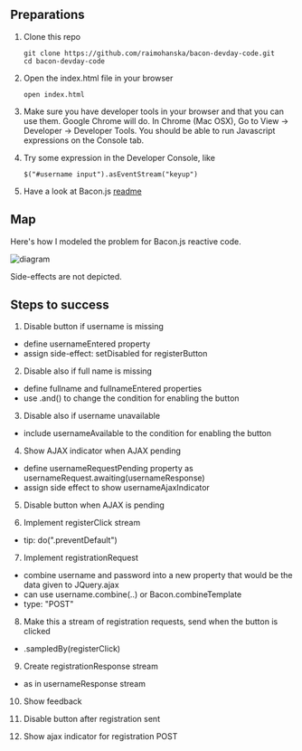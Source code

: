 ## Preparations

1. Clone this repo

    ~~~
    git clone https://github.com/raimohanska/bacon-devday-code.git
    cd bacon-devday-code
    ~~~

2. Open the index.html file in your browser

    ~~~
    open index.html
    ~~~

3. Make sure you have developer tools in your browser and that you can
   use them. Google Chrome will do. In Chrome (Mac OSX), Go to View ->
Developer -> Developer Tools. You should be able to run Javascript
expressions on the Console tab.

4. Try some expression in the Developer Console, like

    ~~~
    $("#username input").asEventStream("keyup")
    ~~~

5. Have a look at Bacon.js
   [readme](https://github.com/raimohanska/bacon.js/blob/master/README.md)

## Map

Here's how I modeled the problem for Bacon.js reactive code.

![diagram](https://raw.github.com/raimohanska/bacon-devday-code/master/images/registration-form-bacon.png)

Side-effects are not depicted.

## Steps to success

1. Disable button if username is missing
  * define usernameEntered property
  * assign side-effect: setDisabled for registerButton

2. Disable also if full name is missing
  * define fullname and fullnameEntered properties
  * use .and() to change the condition for enabling the button

3. Disable also if username unavailable
  * include usernameAvailable to the condition for enabling the button

4. Show AJAX indicator when AJAX pending
  * define usernameRequestPending property as usernameRequest.awaiting(usernameResponse)
  * assign side effect to show usernameAjaxIndicator

5. Disable button when AJAX is pending

6. Implement registerClick stream
  * tip: do(".preventDefault")

7. Implement registrationRequest
  * combine username and password into a new property that would be the data given to JQuery.ajax
  * can use username.combine(..) or Bacon.combineTemplate
  * type: "POST"

8. Make this a stream of registration requests, send when the button is clicked
  * .sampledBy(registerClick)

9. Create registrationResponse stream
  * as in usernameResponse stream

10. Show feedback

11. Disable button after registration sent

12. Show ajax indicator for registration POST
